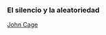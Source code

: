 ### El silencio y la aleatoriedad

[John Cage](http://cdn.visualnews.com/wp-content/uploads/2013/09/John-Cage-5.jpg)
